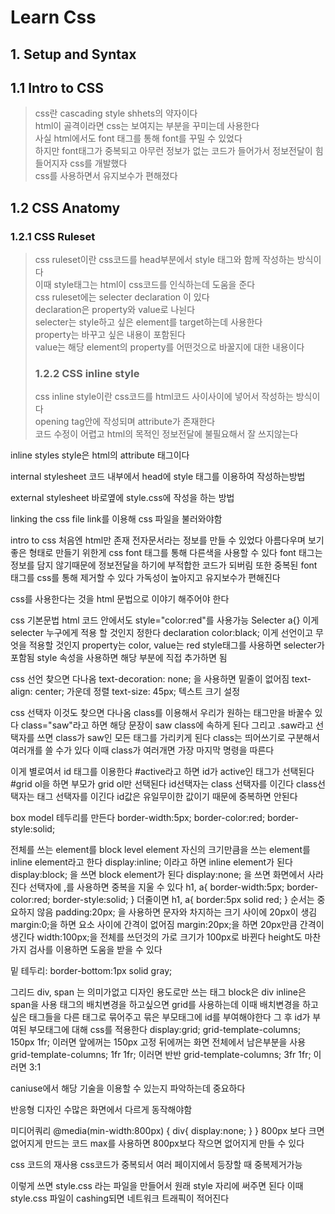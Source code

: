 Learn Css<br/>
=============
1.&nbsp;Setup and Syntax
----------------------------------------------
## 1.1 Intro to CSS
> css란 cascading style shhets의 약자이다<br/>
> html이 골격이라면 css는 보여지는 부분을 꾸미는데 사용한다<br/>
> 사실 html에서도 font 태그를 통해 font를 꾸밀 수 있었다<br/>
> 하지만 font태그가 중복되고 아무런 정보가 없는 코드가 들어가서 정보전달이 힘들어지자 css를 개발했다<br/>
> css를 사용하면서 유지보수가 편해졌다<br/>

## 1.2 CSS Anatomy
### 1.2.1 CSS Ruleset
> css ruleset이란 css코드를 head부분에서 style 태그와 함께 작성하는 방식이다<br/>
> 이때 style태그는 html이 css코드를 인식하는데 도움을 준다<br/>
> css ruleset에는 selecter declaration 이 있다<br/>
> declaration은 property와 value로 나뉜다<br/>
> selecter는 style하고 싶은 element를 target하는데 사용한다<br/>
> property는 바꾸고 싶은 내용이 포함된다<br/>
> value는 해당 element의 property를 어떤것으로 바꿀지에 대한 내용이다<br/>
> ### 1.2.2 CSS inline style
> css inline style이란 css코드를 html코드 사이사이에 넣어서 작성하는 방식이다<br/>
> opening tag안에 작성되며 attribute가 존재한다<br/>
> 코드 수정이 어렵고 html의 목적인 정보전달에 불필요해서 잘 쓰지않는다<br/>




inline styles
style은 html의 attribute 태그이다

internal stylesheet
코드 내부에서 head에 style 태그를 이용하여 작성하는방법

external stylesheet
바로옆에 style.css에 작성을 하는 방법

linking the css file
link를 이용해 css 파일을 불러와야함
<link href='./style.css' rel='stylesheet'>

intro to css
처음엔 html만 존재 전자문서라는 정보를 만들 수 있었다
아름다우며 보기좋은 형태로 만들기 위한게 css
font 태그를 통해 다른색을 사용할 수 있다
font 태그는 정보를 담지 않기때문에 정보전달을 하기에 부적합한 코드가 되버림
또한 중복된 font 태그를 css를 통해 제거할 수 있다
가독성이 높아지고 유지보수가 편해진다

css를 사용한다는 것을 html 문법으로 이야기 해주어야 한다
<style> 태그 안쪽에 css를 작성하면 된다

<style>
a {
  color: red;text-decoration: none;
}
</style>

css 기본문법
html 코드 안에서도 style="color:red"를 사용가능
Selecter a{} 이게 selecter 누구에게 적용 할 것인지 정한다
declaration color:black; 이게 선언이고 무엇을 적용할 것인지
property는 color, value는 red
style태그를 사용하면 selecter가 포함됨
style 속성을 사용하면 해당 부분에 직접 추가하면 됨

css 선언 찾으면 다나옴
text-decoration: none; 을 사용하면 밑줄이 없어짐
text-align: center; 가운데 정렬
text-size: 45px; 텍스트 크기 설정

css 선택자 이것도 찾으면 다나옴
class를 이용해서 우리가 원하는 태그만을 바꿀수 있다
class="saw"라고 하면 해당 문장이 saw class에 속하게 된다
그리고 .saw라고 선택자를 쓰면 class가 saw인 모든 태그를 가리키게 된다
class는 띄어쓰기로 구분해서 여러개를 쓸 수가 있다 
이때 class가 여러개면 가장 마지막 명령을 따른다

이게 별로여서 id 태그를 이용한다
#active라고 하면 id가 active인 태그가 선택된다
#grid ol을 하면 부모가 grid ol만 선택된다
id선택자는 class 선택자를 이긴다
class선택자는 태그 선택자를 이긴다
id값은 유일무이한 값이기 때문에 중복하면 안된다

box model
테두리를 만든다
border-width:5px;
border-color:red;
border-style:solid;

전체를 쓰는 element를 block level element
자신의 크기만큼을 쓰는 element를 inline element라고 한다
display:inline; 이라고 하면 inline element가 된다
display:block; 을 쓰면 block element가 된다
display:none; 을 쓰면 화면에서 사라진다
선택자에 ,를 사용하면 중복을 지울 수 있다
h1, a{
border-width:5px;
border-color:red;
border-style:solid;
}
더줄이면
h1, a{
border:5px solid red;
}
순서는 중요하지 않음
padding:20px; 을 사용하면 문자와 차지하는 크기 사이에 20px이 생김
margin:0;을 하면 요소 사이에 간격이 없어짐
margin:20px;을 하면 20px만큼 간격이 생긴다
width:100px;을 전체를 쓰던것의 가로 크기가 100px로 바뀐다
height도 마찬가지
검사를 이용하면 도움을 받을 수 있다

밑 테두리: border-bottom:1px solid gray;

그리드
div, span 는 의미가없고 디자인 용도로만 쓰는 태그
block은 div
inline은 span을 사용
태그의 배치변경을 하고싶으면 grid를 사용하는데 이때 배치변경을 하고싶은 태그들을 다른 태그로 묶어주고 묶은 부모태그에 id를 부여해야한다
그 후 id가 부여된 부모태그에 대해 css를 적용한다
display:grid;
grid-template-columns; 150px 1fr;
이러면 앞에꺼는 150px 고정 뒤에꺼는 화면 전체에서 남은부분을 사용
grid-template-columns; 1fr 1fr;
이러면 반반
grid-template-columns; 3fr 1fr;
이러면 3:1

caniuse에서 해당 기술을 이용할 수 있는지 파악하는데 중요하다

반응형 디자인
수많은 화면에서 다르게 동작해야함

미디어쿼리
@media(min-width:800px) {
  div{
    display:none;
  }
}
800px 보다 크면 없어지게 만드는 코드
max를 사용하면 800px보다 작으면 없어지게 만들 수 있다

css 코드의 재사용
css코드가 중복되서 여러 페이지에서 등장할 때 중복제거가능
<link rel="stylesheet" href="style.css">
이렇게 쓰면 style.css 라는 파일을 만들어서
원래 style 자리에 써주면 된다
이때 style.css 파일이 cashing되면 네트워크 트래픽이 적어진다

